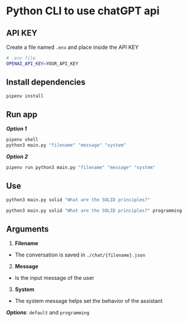 # Python CLI to use chatGPT api

## API KEY

Create a file named `.env` and place inside the API KEY

```bash
# .env file
OPENAI_API_KEY=YOUR_API_KEY
```

## Install dependencies

```bash
pipenv install
```

## Run app

***Option 1***

```bash
pipenv shell
python3 main.py "filename" "message" "system"
```

***Option 2***

```bash
pipenv run python3 main.py "filename" "message" "system"
```

## Use

```bash
python3 main.py solid "What are the SOLID principles?"
```

```bash
python3 main.py solid "What are the SOLID principles?" programming
```

## Arguments

1. **Filename**

- The conversation is saved in `./chat/{filename}.json`

2. **Message**

- Is the input message of the user

3. **System**

- The system message helps set the behavior of the assistant

***Options***: `default` and `programming`
